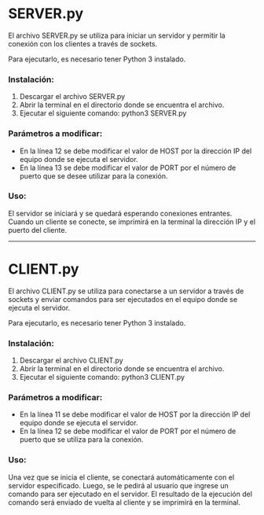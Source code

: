 <!DOCTYPE html>
<html>

<body>
	<h1>SERVER.py</h1>
	<p>El archivo SERVER.py se utiliza para iniciar un servidor y permitir la conexión con los clientes a través de sockets.</p>
	<p>Para ejecutarlo, es necesario tener Python 3 instalado.</p>
	<h3>Instalación:</h3>
	<ol>
		<li>Descargar el archivo SERVER.py</li>
		<li>Abrir la terminal en el directorio donde se encuentra el archivo.</li>
		<li>Ejecutar el siguiente comando: python3 SERVER.py</li>
	</ol>
	<h3>Parámetros a modificar:</h3>
	<ul>
		<li>En la línea 12 se debe modificar el valor de HOST por la dirección IP del equipo donde se ejecuta el servidor.</li>
		<li>En la línea 13 se debe modificar el valor de PORT por el número de puerto que se desee utilizar para la conexión.</li>
	</ul>
	<h3>Uso:</h3>
	<p>El servidor se iniciará y se quedará esperando conexiones entrantes. Cuando un cliente se conecte, se imprimirá en la terminal la dirección IP y el puerto del cliente.</p>
  <hr>

<h1>CLIENT.py</h1>
<p>El archivo CLIENT.py se utiliza para conectarse a un servidor a través de sockets y enviar comandos para ser ejecutados en el equipo donde se ejecuta el servidor.</p>
<p>Para ejecutarlo, es necesario tener Python 3 instalado.</p>
<h3>Instalación:</h3>
<ol>
	<li>Descargar el archivo CLIENT.py</li>
	<li>Abrir la terminal en el directorio donde se encuentra el archivo.</li>
	<li>Ejecutar el siguiente comando: python3 CLIENT.py</li>
</ol>
<h3>Parámetros a modificar:</h3>
<ul>
	<li>En la línea 11 se debe modificar el valor de HOST por la dirección IP del equipo donde se ejecuta el servidor.</li>
	<li>En la línea 12 se debe modificar el valor de PORT por el número de puerto que se utiliza para la conexión.</li>
</ul>
<h3>Uso:</h3>
<p>Una vez que se inicia el cliente, se conectará automáticamente con el servidor especificado. Luego, se le pedirá al usuario que ingrese un comando para ser ejecutado en el servidor. El resultado de la ejecución del comando será enviado de vuelta al cliente y se imprimirá en la terminal.</p>
</body>
</html>
